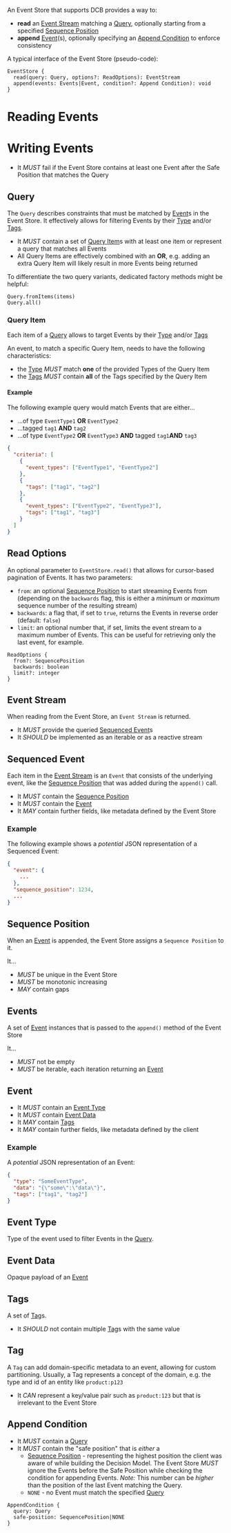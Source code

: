 An Event Store that supports DCB provides a way to:

- **read** an [Event Stream](#event-stream) matching a [Query](#query), optionally starting from a specified [Sequence Position](#sequence-position)
- **append** [Event](#events)(s), optionally specifying an [Append Condition](#append-condition) to enforce consistency

A typical interface of the Event Store (pseudo-code):

```
EventStore {
  read(query: Query, options?: ReadOptions): EventStream
  append(events: Events|Event, condition?: Append Condition): void
}
```

# Reading Events



# Writing Events

- It _MUST_ fail if the Event Store contains at least one Event after the Safe Position that matches the Query 

## Query

The `Query` describes constraints that must be matched by [Event](#event)s in the Event Store.
It effectively allows for filtering Events by their [Type](#event-type) and/or [Tags](#tags).

- It _MUST_ contain a set of [Query Item](#query-item)s with at least one item or represent a query that matches all Events
- All Query Items are effectively combined with an **OR**, e.g. adding an extra Query Item will likely result in more Events being returned

To differentiate the two query variants, dedicated factory methods might be helpful:

```
Query.fromItems(items)
Query.all()
```

### Query Item

Each item of a [Query](#query) allows to target Events by their [Type](#event-type) and/or [Tags](#tags)

An event, to match a specific Query Item, needs to have the following characteristics:

- the [Type](#event-type) _MUST_ match **one** of the provided Types of the Query Item
- the [Tags](#tags) _MUST_ contain **all** of the Tags specified by the Query Item

#### Example

The following example query would match Events that are either...

- ...of type `EventType1` **OR** `EventType2`
- ...tagged `tag1` **AND** `tag2`
- ...of type `EventType2` **OR** `EventType3` **AND** tagged `tag1`**AND** `tag3`

```json
{
  "criteria": [
    {
      "event_types": ["EventType1", "EventType2"]
    },
    {
      "tags": ["tag1", "tag2"]
    },
    {
      "event_types": ["EventType2", "EventType3"],
      "tags": ["tag1", "tag3"]
    }
  ]
}
```

## Read Options

An optional parameter to `EventStore.read()` that allows for cursor-based pagination of Events.
It has two parameters:

- `from`: an optional [Sequence Position](#sequence-position) to start streaming Events from (depending on the `backwards` flag, this is either a _minimum_ or _maximum_ sequence number of the resulting stream)
- `backwards`: a flag that, if set to `true`, returns the Events in reverse order (default: `false`)
- `limit`: an optional number that, if set, limits the event stream to a maximum number of Events. This can be useful for retrieving only the last event, for example.

```
ReadOptions {
  from?: SequencePosition
  backwards: boolean
  limit?: integer
}
```

## Event Stream

When reading from the Event Store, an `Event Stream` is returned.

- It _MUST_ provide the queried [Sequenced Event](#sequenced-event)s
- It _SHOULD_ be implemented as an iterable or as a reactive stream 

## Sequenced Event 

Each item in the [Event Stream](#event-stream) is an `Event` that consists of the underlying event, like the [Sequence Position](#sequence-position) that was added during the `append()` call.

- It _MUST_ contain the [Sequence Position](#sequence-position)
- It _MUST_ contain the [Event](#event)
- It _MAY_ contain further fields, like metadata defined by the Event Store


### Example

The following example shows a *potential* JSON representation of a Sequenced Event:

```json
{
  "event": {
    ...
  },
  "sequence_position": 1234,
  ...
}
```

## Sequence Position

When an [Event](#event) is appended, the Event Store assigns a `Sequence Position` to it.

It...

- _MUST_ be unique in the Event Store
- _MUST_ be monotonic increasing 
- _MAY_ contain gaps 

## Events

A set of [Event](#event) instances that is passed to the `append()` method of the Event Store

It...

- _MUST_ not be empty
- _MUST_ be iterable, each iteration returning an [Event](#event)

## Event

- It _MUST_ contain an [Event Type](#event-type)
- It _MUST_ contain [Event Data](#event-data)
- It _MAY_ contain [Tags](#tags)
- It _MAY_ contain further fields, like metadata defined by the client

### Example

A *potential* JSON representation of an Event:

```json
{
  "type": "SomeEventType",
  "data": "{\"some\":\"data\"}",
  "tags": ["tag1", "tag2"]
}
```

## Event Type

Type of the event used to filter Events in the [Query](#query).

## Event Data

Opaque payload of an [Event](#event)

## Tags

A set of [Tag](#tag)s.

- It _SHOULD_ not contain multiple [Tag](#tag)s with the same value

## Tag

A `Tag` can add domain-specific metadata to an event, allowing for custom partitioning.
Usually, a Tag represents a concept of the domain, e.g. the type and id of an entity like `product:p123`

- It _CAN_ represent a key/value pair such as `product:123` but that is irrelevant to the Event Store

## Append Condition

- It _MUST_ contain a [Query](#query)
- It _MUST_ contain the "safe position" that is _either_ a
  - [Sequence Position](#sequence-position) - representing the highest position the client was aware of while building the Decision Model. The Event Store _MUST_ ignore the Events before the Safe Position while checking the condition for appending Events. *Note:* This number can be _higher_ than the position of the last Event matching the Query.
  - `NONE` - no Event must match the specified [Query](#query)

```
AppendCondition {
  query: Query
  safe-position: SequencePosition|NONE
}
```
